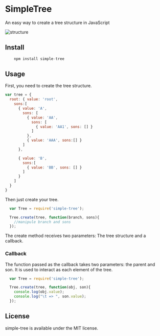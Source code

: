 SimpleTree
===========================
An easy way to create a tree structure in JavaScript

![structure](http://oi58.tinypic.com/zvfh1.jpg)

## Install
```js
    npm install simple-tree
```

## Usage
First, you need to create the tree structure.

```js
var tree = {
  root: { value: 'root',
    sons:[
      { value: 'A',
        sons: [
          { value: 'AA',
            sons: [
              { value: 'AA1', sons: [] }
            ]
          },
          { value: 'AAA', sons:[] }
        ]
      },

      { value: 'B',
        sons:[
          { value: 'BB', sons: [] }
        ]
      }
    ]
  }
}
```

Then just create your tree.

```js
  var Tree = require('simple-tree');

  Tree.create(tree, function(branch, sons){
    //manipule branch and sons
  });
```

The create method receives two parameters: The tree structure and a callback.


### Callback
The function passed as the callback takes two parameters: the parent and son. It is used to  interact as each element of the tree.


```js
  var Tree = require('simple-tree');

  Tree.create(tree, function(obj, son){
    console.log(obj.value);
    console.log("\t => ", son.value);
  });
```


## License
simple-tree is available under the MIT license.